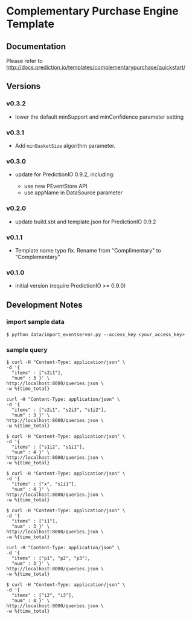 # Complementary Purchase Engine Template

## Documentation

Please refer to http://docs.prediction.io/templates/complementarypurchase/quickstart/

## Versions

### v0.3.2

- lower the default minSupport and minConfidence parameter setting

### v0.3.1

- Add `minBasketSize` algorithm parameter.

### v0.3.0

- update for PredictionIO 0.9.2, including:

  - use new PEventStore API
  - use appName in DataSource parameter

### v0.2.0

- update build.sbt and template.json for PredictionIO 0.9.2

### v0.1.1

- Template name typo fix. Rename from "Complimentary" to "Complementary"

### v0.1.0

- initial version (require PredictionIO >= 0.9.0)

## Development Notes

### import sample data

```
$ python data/import_eventserver.py --access_key <your_access_key>
```

### sample query

```
$ curl -H "Content-Type: application/json" \
-d '{
  "items" : ["s2i1"],
  "num" : 3 }' \
http://localhost:8000/queries.json \
-w %{time_total}
```


```
curl -H "Content-Type: application/json" \
-d '{
  "items" : ["s2i1", "s2i3", "s1i2"],
  "num" : 3 }' \
http://localhost:8000/queries.json \
-w %{time_total}
```

```
$ curl -H "Content-Type: application/json" \
-d '{
  "items" : ["s1i2", "s1i1"],
  "num" : 4 }' \
http://localhost:8000/queries.json \
-w %{time_total}
```


```
$ curl -H "Content-Type: application/json" \
-d '{
  "items" : ["x", "s1i1"],
  "num" : 4 }' \
http://localhost:8000/queries.json \
-w %{time_total}
```

```
$ curl -H "Content-Type: application/json" \
-d '{
  "items" : ["i1"],
  "num" : 3 }' \
http://localhost:8000/queries.json \
-w %{time_total}
```

```
curl -H "Content-Type: application/json" \
-d '{
  "items" : ["p1", "p2", "p3"],
  "num" : 3 }' \
http://localhost:8000/queries.json \
-w %{time_total}
```

```
$ curl -H "Content-Type: application/json" \
-d '{
  "items" : ["i2", "i3"],
  "num" : 4 }' \
http://localhost:8000/queries.json \
-w %{time_total}
```
